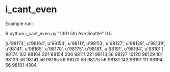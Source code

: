 # i_cant_even

Example run: 

$ python i_cant_even.py "1301 5th Ave Seattle" 0.5

[u'98174', u'98164', u'98154', u'98111', u'98113', u'98127', u'98129', u'98139', u'98141', u'98165', u'98170', u'98175', u'98181', u'98191', u'98194', u'98101']
98174 102
98164 201
98154 206
98111 221
98113 56
98127 10120
98129 101
98139 56
98141 56
98165 56
98170 56
98175 56
98181 143
98191 111
98194 56
98101 4304
